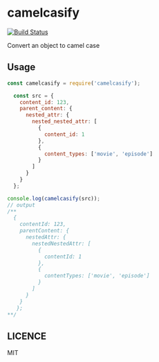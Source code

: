 # camelcasify
[![Build Status](https://travis-ci.org/zhiyelee/camelcasify.svg?branch=master)](https://travis-ci.org/zhiyelee/camelcasify)

Convert an object to camel case

## Usage

```js
const camelcasify = require('camelcasify');

  const src = {
    content_id: 123,
    parent_content: {
      nested_attr: {
        nested_nested_attr: [
          {
            content_id: 1
          },
          {
            content_types: ['movie', 'episode']
          }
        ]
      }
    }
  };

console.log(camelcasify(src));
// output
/**
  {
    contentId: 123,
    parentContent: {
      nestedAttr: {
        nestedNestedAttr: [
          {
            contentId: 1
          },
          {
            contentTypes: ['movie', 'episode']
          }
        ]
      }
    }
   };
**/

```

## LICENCE
MIT
